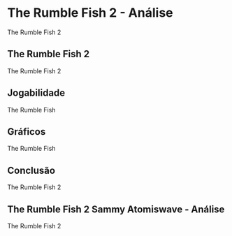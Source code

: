 ---
---

# The Rumble Fish 2 - Análise

The Rumble Fish 2

## The Rumble Fish 2

The Rumble Fish 2

## Jogabilidade

The Rumble Fish

## Gráficos

The Rumble Fish

## Conclusão

The Rumble Fish 2

## The Rumble Fish 2 Sammy Atomiswave - Análise

The Rumble Fish 2
